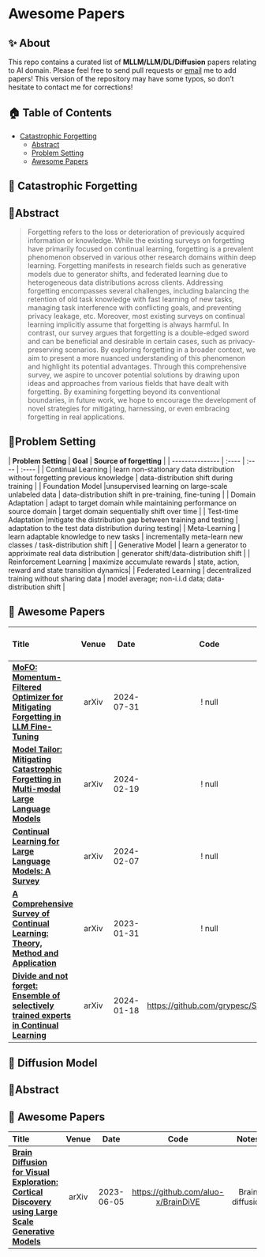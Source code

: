# Awesome Papers

## ✨ About
This repo contains a curated list of **MLLM/LLM/DL/Diffusion** papers relating to AI domain.
Please feel free to send pull requests or [email](qzk0919@connect.hku.hk) me to add papers! 
This version of the repository may have some typos, so don’t hesitate to contact me for corrections!

<!-- ******* 0-Content Table ******* -->
 ## 🏠 Table of Contents
- [Catastrophic Forgetting](#catastrophic-forgetting)
  - [Abstract](#abstract)
  - [Problem Setting](#problem-setting)
  - [Awesome Papers](#awesome-papers)




<!-- ******* 1-Catastrophic Forgetting******* -->
## 📄 Catastrophic Forgetting
## 🐳Abstract
> Forgetting refers to the loss or deterioration of previously acquired information or knowledge. While the existing surveys on forgetting have primarily focused on continual learning, forgetting is a prevalent phenomenon observed in various other research domains within deep learning. Forgetting manifests in research fields such as generative models due to generator shifts, and federated learning due to heterogeneous data distributions across clients. Addressing forgetting encompasses several challenges, including balancing the retention of old task knowledge with fast learning of new tasks, managing task interference with conflicting goals, and preventing privacy leakage, etc. Moreover, most existing surveys on continual learning implicitly assume that forgetting is always harmful. In contrast, our survey argues that forgetting is a double-edged sword and can be beneficial and desirable in certain cases, such as privacy-preserving scenarios. By exploring forgetting in a broader context, we aim to present a more nuanced understanding of this phenomenon and highlight its potential advantages. Through this comprehensive survey, we aspire to uncover potential solutions by drawing upon ideas and approaches from various fields that have dealt with forgetting. By examining forgetting beyond its conventional boundaries, in future work, we hope to encourage the development of novel strategies for mitigating, harnessing, or even embracing forgetting in real applications.

## 🙋Problem Setting
| **Problem Setting** | **Goal** | **Source of forgetting** | 
| --------------- | :---- | :---- | :---- |
| Continual Learning | learn non-stationary data distribution without forgetting previous knowledge  | data-distribution shift during training |
| Foundation Model |unsupervised learning on large-scale unlabeled data | data-distribution shift in pre-training, fine-tuning  |
| Domain Adaptation | adapt to target domain while maintaining performance on source domain | target domain sequentially shift over time |
| Test-time Adaptation |mitigate the distribution gap between training and testing | adaptation to the test data distribution during testing|
| Meta-Learning | learn adaptable knowledge to new tasks | incrementally meta-learn new classes / task-distribution shift  |
| Generative Model | learn a generator to appriximate real data distribution | generator shift/data-distribution shift |
| Reinforcement Learning | maximize accumulate rewards | state, action, reward and state transition dynamics|
| Federated Learning | decentralized training without sharing data |  model average; non-i.i.d data; data-distribution shift |

<!-- | Self-Supervised Learning | unsupervised pre-training | data-distribution shift | -->

## 📝 Awesome Papers
|  Title  |   Venue  |   Date   |   Code   |   Notes  |   Harm or Benefit  |
|:--------|:--------:|:--------:|:--------:|:--------:| :--------:|
| [**MoFO: Momentum-Filtered Optimizer for Mitigating Forgetting in LLM Fine-Tuning**](https://arxiv.org/pdf/2407.20999v2) | arXiv | 2024-07-31 | ! null | Forgetting in Fine-Tuning Foundation LLM | harm |
| [**Model Tailor: Mitigating Catastrophic Forgetting in Multi-modal Large Language Models**](https://arxiv.org/abs/2402.12048) | arXiv | 2024-02-19 | ! null | Ensemble to mitigate forgetting in MLLM| harm |
| [**Continual Learning for Large Language Models: A Survey**](https://arxiv.org/pdf/2402.01364) | arXiv | 2024-02-07 | ! null | Continual Learning in LLM | survey |
| [**A Comprehensive Survey of Continual Learning: Theory, Method and Application**](https://arxiv.org/abs/2302.00487) | arXiv | 2023-01-31 | ! null | Continual Learning in LLM | survey |
| [**Divide and not forget: Ensemble of selectively trained experts in Continual Learning**](https://arxiv.org/abs/2401.10191) | arXiv | 2024-01-18 | https://github.com/grypesc/SEED | Architecture based method to mitigate CF | harm |

<!-- ******* 1-Diffusion Model******* -->
## 📄 Diffusion Model
## 🐳Abstract
>
## 📝 Awesome Papers
|  Title  |   Venue  |   Date   |   Code   |   Notes  |
|:--------|:--------:|:--------:|:--------:|:--------:|
| [**Brain Diffusion for Visual Exploration: Cortical Discovery using Large Scale Generative Models**](https://arxiv.org/abs/2306.03089) | arXiv | 2023-06-05 | https://github.com/aluo-x/BrainDiVE | Brain diffusion |
